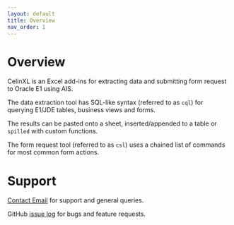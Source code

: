 ```yaml
---
layout: default
title: Overview
nav_order: 1
---
```

# Overview

CelinXL is an Excel add-ins for extracting data and submitting form request to Oracle E1 using AIS.

The data extraction tool has SQL-like syntax (referred to as `cql`) for querying E1/JDE tables, business views and forms.

The results can be pasted onto a sheet, inserted/appended to a table or `spilled` with custom functions.

The form request tool (referred to as `csl`) uses a chained list of commands for most common form actions.

# Support

[Contact Email](mailto:fbragason@outlook.com) for support and general queries.

GitHub [issue log](https://github.com/Herdubreid/xl-docs/issues) for bugs and feature requests.
